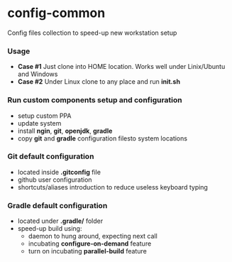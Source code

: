 # config-common
Config files collection to speed-up new workstation setup

### Usage
* **Case #1** Just clone into HOME location. Works well under Linix/Ubuntu and Windows
* **Case #2** Under Linux clone to any place and run **init.sh**

### Run custom components setup and configuration
* setup custom PPA
* update system
* install **ngin**, **git**, **openjdk**, **gradle**
* copy **git** and **gradle** configuration filesto system locations

### Git default configuration
* located inside **.gitconfig** file
* github user configuration
* shortcuts/aliases introduction to reduce useless keyboard typing

### Gradle default configuration
* located under **.gradle/** folder
* speed-up build using:
  * daemon to hung around, expecting next call
  * incubating **configure-on-demand** feature
  * turn on incubating **parallel-build** feature
